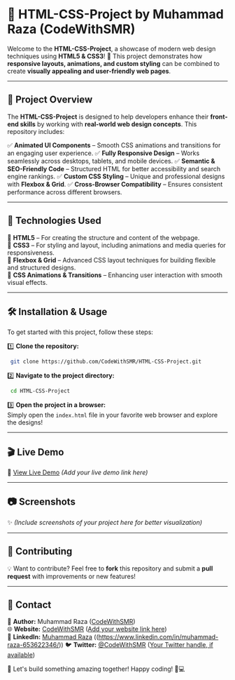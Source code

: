 # 🎨 HTML-CSS-Project by Muhammad Raza (CodeWithSMR)

Welcome to the **HTML-CSS-Project**, a showcase of modern web design techniques using **HTML5 & CSS3**! 🚀 This project demonstrates how **responsive layouts, animations, and custom styling** can be combined to create **visually appealing and user-friendly web pages**.

---

## 📌 Project Overview

The **HTML-CSS-Project** is designed to help developers enhance their **front-end skills** by working with **real-world web design concepts**. This repository includes:

✅ **Animated UI Components** – Smooth CSS animations and transitions for an engaging user experience.
✅ **Fully Responsive Design** – Works seamlessly across desktops, tablets, and mobile devices.
✅ **Semantic & SEO-Friendly Code** – Structured HTML for better accessibility and search engine rankings.
✅ **Custom CSS Styling** – Unique and professional designs with **Flexbox & Grid**.
✅ **Cross-Browser Compatibility** – Ensures consistent performance across different browsers.

---

## 🚀 Technologies Used

🔹 **HTML5** – For creating the structure and content of the webpage.  
🔹 **CSS3** – For styling and layout, including animations and media queries for responsiveness.  
🔹 **Flexbox & Grid** – Advanced CSS layout techniques for building flexible and structured designs.  
🔹 **CSS Animations & Transitions** – Enhancing user interaction with smooth visual effects.

---

## 🛠 Installation & Usage

To get started with this project, follow these steps:

1️⃣ **Clone the repository:**
```bash
 git clone https://github.com/CodeWithSMR/HTML-CSS-Project.git
```

2️⃣ **Navigate to the project directory:**
```bash
 cd HTML-CSS-Project
```

3️⃣ **Open the project in a browser:**  
Simply open the `index.html` file in your favorite web browser and explore the designs!

---

## 🎬 Live Demo

🚀 [View Live Demo](#) *(Add your live demo link here)*

---

## 📷 Screenshots

✨ *(Include screenshots of your project here for better visualization)*

---

## 📌 Contributing

💡 Want to contribute? Feel free to **fork** this repository and submit a **pull request** with improvements or new features!

---

## 📧 Contact

📩 **Author:** Muhammad Raza ([CodeWithSMR](https://github.com/CodeWithSMR))  
🌐 **Website:** [CodeWithSMR](#) ([Add your website link here](https://codewith-smr.github.io/CodeWithSMR/))  
🔗 **LinkedIn:** [Muhammad Raza](#) ((https://www.linkedin.com/in/muhammad-raza-653622346/))
🐦 **Twitter:** [@CodeWithSMR](#) ([Your Twitter handle, if available](https://twitter.com/CodeWithSMR)) 

🚀 Let's build something amazing together! Happy coding! 🎨💻
